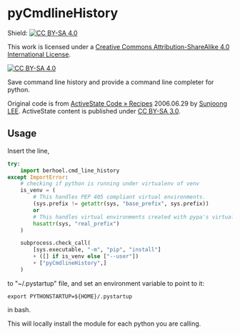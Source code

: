 # pyCmdlineHistory #

Shield: [![CC BY-SA 4.0][cc-by-sa-shield]][cc-by-sa]

This work is licensed under a [Creative Commons Attribution-ShareAlike 4.0
International License][cc-by-sa].

[![CC BY-SA 4.0][cc-by-sa-image]][cc-by-sa]

Save command line history and provide a command line completer for python.

Original code is from [ActiveState Code » Recipes][as-496822]
2006.06.29 by [Sunjoong LEE](<sunjoong@gmail.com>). ActiveState
content is published under [CC BY-SA 3.0][cc-by-sa3].

## Usage ##

Insert the line,
```python
try:
    import berhoel.cmd_line_history
except ImportError:
    # checking if python is running under virtualenv of venv
    is_venv = (
        # This handles PEP 405 compliant virtual environments.
        (sys.prefix != getattr(sys, "base_prefix", sys.prefix))
        or
        # This handles virtual environments created with pypa's virtualenv.
        hasattr(sys, "real_prefix")
    )

    subprocess.check_call(
        [sys.executable, "-m", "pip", "install"]
        + ([] if is_venv else ["--user"])
        + ["pyCmdlineHistory",]
    )
```
to "~/.pystartup" file, and set an environment variable to point to it:
```shell
export PYTHONSTARTUP=${HOME}/.pystartup
```
in bash.

This will locally install the module for each python you are calling.

[cc-by-sa]: http://creativecommons.org/licenses/by-sa/4.0/
[cc-by-sa3]: http://creativecommons.org/licenses/by-sa/3.0/
[cc-by-sa-image]: https://licensebuttons.net/l/by-sa/4.0/88x31.png
[cc-by-sa-shield]: https://img.shields.io/badge/License-CC%20BY--SA%204.0-lightgrey.svg
[as-496822]: http://code.activestate.com/recipes/496822-completer-with-history-viewer-support-and-more-fea/
